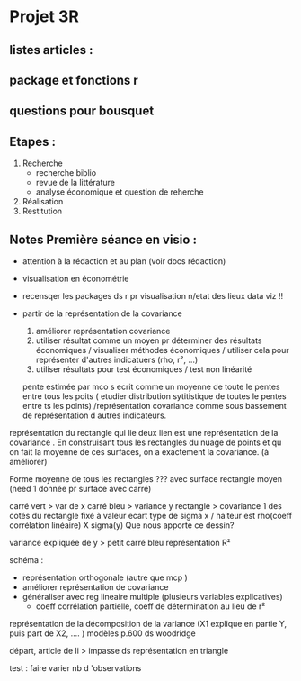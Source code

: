 # Projet 3R 

## listes articles : 

## package et fonctions r 

## questions pour bousquet

## Etapes : 

1. Recherche
    - recherche biblio
    - revue de la littérature
    - analyse économique et question de reherche
2. Réalisation
3. Restitution

## Notes Première séance en visio : 

- attention à la rédaction et au plan (voir docs rédaction)
- visualisation en économétrie 
- recensqer les packages ds r pr visualisation n/etat des lieux data viz !!
- partir de la représentation de la covariance 

    1. améliorer représentation covariance 
    2. utiliser résultat comme un moyen pr déterminer des résultats économiques / visualiser méthodes économiques / utiliser cela pour représenter d'autres indicatuers (rho, r², ...)
    3. utiliser résultats pour test économiques / test non linéarité 

    pente estimée par mco s ecrit comme un moyenne de toute le pentes entre tous les poits ( etudier distribution sytitistique de toutes le pentes entre ts les points) /représentation covariance comme sous bassement de représentation d autres indicateurs.

représentation du rectangle qui lie deux lien est une représentation de la covariance . En construisant tous les rectangles du nuage de points et qu on fait la moyenne de ces surfaces, on a exactement la covariance. (à améliorer)

Forme moyenne de tous les rectangles ??? avec surface rectangle moyen (need 1 donnée pr surface avec carré)

carré vert > var de x
carré bleu > variance y 
rectangle > covariance 
1 des cotés du rectangle fixé à valeur ecart type de sigma x / haiteur est rho(coeff corrélation linéaire) X sigma(y)
Que nous apporte ce dessin? 

variance expliquée de y > petit carré bleu 
représentation R²

schéma :
- représentation orthogonale (autre que mcp )
- améliorer représentation de covariance 
- généraliser avec reg lineaire multiple (plusieurs variables explicatives)
    - coeff corrélation partielle, coeff de détermination au lieu de r²

représentation de la décomposition de la variance (X1 explique en partie Y, puis part de X2, .... )
modèles p.600 ds woodridge

départ, article de li > impasse ds représentation en triangle

test : faire varier nb d 'observations 